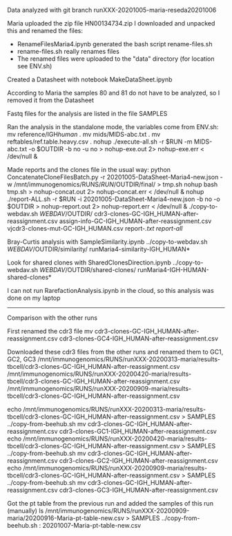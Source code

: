 Data analyzed with git branch runXXX-20201005-maria-reseda20201006

Maria uploaded the zip file HN00134734.zip
I downloaded and unpacked this and renamed the files:

* RenameFilesMaria4.ipynb generated the bash script rename-files.sh
* rename-files.sh really renames files
* The renamed files were uploaded to the "data" directory (for location see ENV.sh)

Created a Datasheet with notebook MakeDataSheet.ipynb

According to Maria the samples 80 and 81 do not have to be analyzed, so I removed it from the Datasheet

Fastq files for the analysis are listed in the file SAMPLES

Ran the analysis in the standalone mode, the variables come from ENV.sh:
mv reference/IGH*human* .
mv mids/MIDS-abc.txt .
mv reftables/ref.table.heavy.csv .
nohup ./execute-all.sh -r $RUN -m MIDS-abc.txt -o $OUTDIR -b no -u no > nohup-exe.out 2> nohup-exe.err < /dev/null &

Made reports and the clones file in the usual way:
python ConcatenateCloneFilesBatch.py -r 20201005-DataSheet-Maria4-new.json -w /mnt/immunogenomics/RUNS/$RUN/$OUTDIR/final/ > tmp.sh
nohup bash tmp.sh > nohup-concat.out 2> nohup-concat.err < /dev/null &
nohup ./report-ALL.sh -r $RUN -i 20201005-DataSheet-Maria4-new.json -b no -o $OUTDIR > nohup-report.out 2> nohup-report.err < /dev/null &
./copy-to-webdav.sh $WEBDAV/$OUTDIR/ cdr3-clones-GC-IGH_HUMAN-after-reassignment.csv assign-info-GC-IGH_HUMAN-after-reassignment.csv vjcdr3-clones-mut-GC-IGH_HUMAN.csv report-*.txt report-all*

Bray-Curtis analysis with SampleSimilarity.ipynb
../copy-to-webdav.sh $WEBDAV/$OUTDIR/similarity/ runMaria4-similarity-IGH_HUMAN*

Look for shared clones with SharedClonesDirection.ipynb
../copy-to-webdav.sh $WEBDAV/$OUTDIR/shared-clones/ runMaria4-IGH-HUMAN-shared-clones*

I can not run RarefactionAnalysis.ipynb in the cloud, so this analysis was done on my laptop

--------------------------

Comparison with the other runs

First renamed the cdr3 file
mv cdr3-clones-GC-IGH_HUMAN-after-reassignment.csv cdr3-clones-GC4-IGH_HUMAN-after-reassignment.csv

Downloaded these cdr3 files from the other runs and renamed them to GC1, GC2, GC3
/mnt/immunogenomics/RUNS/runXXX-20200313-maria/results-tbcell/cdr3-clones-GC-IGH_HUMAN-after-reassignment.csv
/mnt/immunogenomics/RUNS/runXXX-20200420-maria/results-tbcell/cdr3-clones-GC-IGH_HUMAN-after-reassignment.csv
/mnt/immunogenomics/RUNS/runXXX-20200909-maria/results-tbcell/cdr3-clones-GC-IGH_HUMAN-after-reassignment.csv

echo /mnt/immunogenomics/RUNS/runXXX-20200313-maria/results-tbcell/cdr3-clones-GC-IGH_HUMAN-after-reassignment.csv > SAMPLES
../copy-from-beehub.sh 
mv cdr3-clones-GC-IGH_HUMAN-after-reassignment.csv cdr3-clones-GC1-IGH_HUMAN-after-reassignment.csv
echo /mnt/immunogenomics/RUNS/runXXX-20200420-maria/results-tbcell/cdr3-clones-GC-IGH_HUMAN-after-reassignment.csv > SAMPLES
../copy-from-beehub.sh 
mv cdr3-clones-GC-IGH_HUMAN-after-reassignment.csv cdr3-clones-GC2-IGH_HUMAN-after-reassignment.csv
echo /mnt/immunogenomics/RUNS/runXXX-20200909-maria/results-tbcell/cdr3-clones-GC-IGH_HUMAN-after-reassignment.csv > SAMPLES
../copy-from-beehub.sh 
mv cdr3-clones-GC-IGH_HUMAN-after-reassignment.csv cdr3-clones-GC3-IGH_HUMAN-after-reassignment.csv

Got the pt table from the previous run and added the samples of this run (manually)
ls /mnt/immunogenomics/RUNS/runXXX-20200909-maria/20200916-Maria-pt-table-new.csv > SAMPLES
../copy-from-beehub.sh
<manual edit>: 20201007-Maria-pt-table-new.csv
